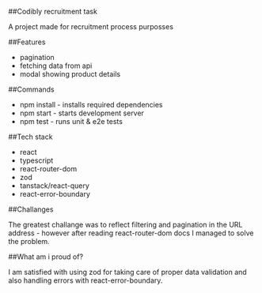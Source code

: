 ##Codibly recruitment task

A project made for recruitment process purposses

##Features

- pagination
- fetching data from api
- modal showing product details

##Commands

- npm install - installs required dependencies
- npm start - starts development server
- npm test - runs unit & e2e tests

##Tech stack

- react
- typescript
- react-router-dom
- zod
- tanstack/react-query
- react-error-boundary

##Challanges

The greatest challange was to reflect filtering and pagination in the URL address - however after reading react-router-dom docs I managed to solve the problem.

##What am i proud of?

I am satisfied with using zod for taking care of proper data validation and also handling errors with react-error-boundary.
